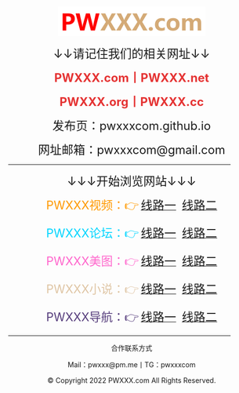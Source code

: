 <html>
<head>
    <meta charset="utf-8" />
    <meta http-equiv="X-UA-Compatible" content="IE=edge">
	<meta name="keywords" content="PWXXX,PWXXX.com,PWXXX视频,PWXXX论坛,PWXXX美图,PWXXX小说,PWXXX导航" />
	<meta name="description" content="PWXXX（PWXXX.com）是一个集在线视频、论坛社区、美女图片、小说文学、网址导航，等等为一体的综合性网站。" />
    <meta name="viewport" content="width=device-width, initial-scale=1">
    <link rel="icon" type="image/png" href="/favicon.ico">
</head>
<body>
<div style="text-align:center;">
	<a href="https://pwxxx.com"><img src="/logo.png" alt="" /></a>
</div>
<p style="text-align:center;">
	<span style="font-size:24px;">↓↓请记住我们的相关网址↓↓</span> 
</p>
<p style="text-align:center;">
	<span style="color:#E53333;font-size:24px;"><strong>PWXXX.com丨PWXXX.net</strong></span> 
</p>
<p style="text-align:center;">
	<span style="color:#E53333;font-size:24px;"><strong>PWXXX.org丨PWXXX.cc</strong></span> 
</p>
<p style="text-align:center;">
	<span style="font-size:24px;">发布页：pwxxxcom.github.io</span> 
</p>
<p style="text-align:center;">
	<span style="font-size:24px;">网址邮箱：pwxxxcom@gmail.com</span> 
</p>
<hr style="width:90%" />
<p style="text-align:center;">
	<span style="font-size:24px;">↓↓↓开始浏览网站↓↓↓</span> 
</p>
<p style="text-align:center;">
<span style="color:#FF9900;font-size:24px;">PWXXX视频：👉</span> <a href="https://www.pwxxx.co/" target="_blank"><span style="font-size:24px;">线路一</span></a> &nbsp; <a href="https://www.pwxxx.xyz/" target="_blank"><span style="font-size:24px;">线路二</span></a>
</p>
<p style="text-align:center;">
<span style="color:#00D5FF;font-size:24px;">PWXXX论坛：👉</span> <a href="https://bbs.pwxxx.co/" target="_blank"><span style="font-size:24px;">线路一</span></a> &nbsp; <a href="https://bbs.pwxxx.xyz/" target="_blank"><span style="font-size:24px;">线路二</span></a>
</p>
<p style="text-align:center;">
<span style="color:#FF66CC;font-size:24px;">PWXXX美图：👉</span> <a href="https://tu.pwxxx.co/" target="_blank"><span style="font-size:24px;">线路一</span></a> &nbsp; <a href="https://tu.pwxxx.xyz/" target="_blank"><span style="font-size:24px;">线路二</span></a>
</p>
<p style="text-align:center;">
<span style="color:#DFC5A4;font-size:24px;">PWXXX小说：👉</span> <a href="https://shu.pwxxx.co/" target="_blank"><span style="font-size:24px;">线路一</span></a> &nbsp; <a href="https://shu.pwxxx.xyz/" target="_blank"><span style="font-size:24px;">线路二</span></a>
</p>
<p style="text-align:center;">
<span style="color:#563D7C;font-size:24px;">PWXXX导航：👉</span> <a href="https://123.pwxxx.co/" target="_blank"><span style="font-size:24px;">线路一</span></a> &nbsp; <a href="https://123.pwxxx.xyz/" target="_blank"><span style="font-size:24px;">线路二</span></a>
</p>
<hr style="width:90%" />
<p style="text-align:center;">
	合作联系方式
</p>
<p style="text-align:center;">
	Mail：pwxxx@pm.me丨TG：pwxxxcom
</p>
<p style="text-align:center;">
	© Copyright 2022 PWXXX.com All Rights Reserved.
</p>
</body>
</html>
